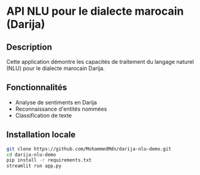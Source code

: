 # API NLU pour le dialecte marocain (Darija)

## Description
Cette application démontre les capacités de traitement du langage naturel (NLU) pour le dialecte marocain Darija.

## Fonctionnalités
- Analyse de sentiments en Darija
- Reconnaissance d'entités nommées
- Classification de texte

## Installation locale
```bash
git clone https://github.com/MohammedMdn/darija-nlu-demo.git
cd darija-nlu-demo
pip install -r requirements.txt
streamlit run app.py

